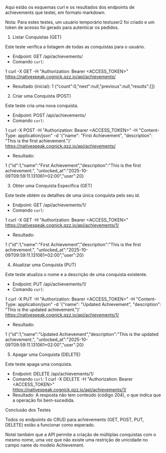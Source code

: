  Aqui estão os esquemas curl e os resultados dos endpoints de achievements que testei, em formato
  markdown.

  Nota: Para estes testes, um usuário temporário testuser2 foi criado e um token de acesso foi gerado para
  autenticar os pedidos.

  1. Listar Conquistas (GET)

  Este teste verifica a listagem de todas as conquistas para o usuário.

   * Endpoint: GET /api/achievements/
   * Comando `curl`:

   1     curl -X GET -H "Authorization: Bearer <ACCESS_TOKEN>"
     https://nativespeak.cognick.qzz.io/api/achievements/
   * Resultado (inicial):
   1     {"count":0,"next":null,"previous":null,"results":[]}

  2. Criar uma Conquista (POST)

  Este teste cria uma nova conquista.

   * Endpoint: POST /api/achievements/
   * Comando `curl`:

   1     curl -X POST -H "Authorization: Bearer <ACCESS_TOKEN>" -H "Content-Type: application/json"
     -d '{"name": "First Achievement", "description": "This is the first achievement."}'
     https://nativespeak.cognick.qzz.io/api/achievements/
   * Resultado:

   1     {"id":1,"name":"First Achievement","description":"This is the first achievement.",
     "unlocked_at":"2025-10-09T09:59:11.131061+02:00","user":20}

  3. Obter uma Conquista Específica (GET)

  Este teste obtém os detalhes de uma única conquista pelo seu id.

   * Endpoint: GET /api/achievements/1/
   * Comando `curl`:

   1     curl -X GET -H "Authorization: Bearer <ACCESS_TOKEN>"
     https://nativespeak.cognick.qzz.io/api/achievements/1/
   * Resultado:

   1     {"id":1,"name":"First Achievement","description":"This is the first achievement.",
     "unlocked_at":"2025-10-09T09:59:11.131061+02:00","user":20}

  4. Atualizar uma Conquista (PUT)

  Este teste atualiza o nome e a descrição de uma conquista existente.

   * Endpoint: PUT /api/achievements/1/
   * Comando `curl`:

   1     curl -X PUT -H "Authorization: Bearer <ACCESS_TOKEN>" -H "Content-Type: application/json" -d
     '{"name": "Updated Achievement", "description": "This is the updated achievement."}'
     https://nativespeak.cognick.qzz.io/api/achievements/1/
   * Resultado:

   1     {"id":1,"name":"Updated Achievement","description":"This is the updated achievement.",
     "unlocked_at":"2025-10-09T09:59:11.131061+02:00","user":20}

  5. Apagar uma Conquista (DELETE)

  Este teste apaga uma conquista.

   * Endpoint: DELETE /api/achievements/1/
   * Comando `curl`:
   1     curl -X DELETE -H "Authorization: Bearer <ACCESS_TOKEN>"
     https://nativespeak.cognick.qzz.io/api/achievements/1/
   * Resultado: A resposta não tem conteúdo (código 204), o que indica que a operação foi bem-sucedida.

  Conclusão dos Testes

  Todos os endpoints do CRUD para achievements (GET, POST, PUT, DELETE) estão a funcionar como esperado.

  Notei também que a API permite a criação de múltiplas conquistas com o mesmo nome, uma vez que não existe
  uma restrição de unicidade no campo name do modelo Achievement.